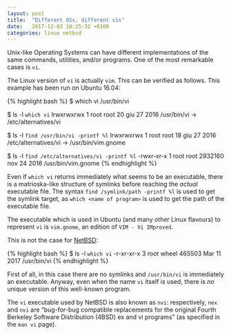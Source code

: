 ```yaml
---
layout: post
title:  "Different OSs, different vis"
date:   2017-12-03 18:25:32 +0100
categories: linux netbsd
---
```

Unix-like Operating Systems can have different implementations of the same commands, utilities, and/or programs. One of the most remarkable cases is `vi`.

The Linux version of `vi` is actually `vim`. This can be verified as follows. This example has been run on Ubuntu 16.04:

{% highlight bash %}
$ which vi
/usr/bin/vi

$ ls -l `which vi`
lrwxrwxrwx 1 root root 20 giu 27  2016 /usr/bin/vi -> /etc/alternatives/vi

$ ls -l `find /usr/bin/vi -printf %l`
lrwxrwxrwx 1 root root 18 giu 27  2016 /etc/alternatives/vi -> /usr/bin/vim.gnome

$ ls -l `find /etc/alternatives/vi -printf %l`
-rwxr-xr-x 1 root root 2932160 nov 24  2016 /usr/bin/vim.gnome
{% endhighlight %}

Even if `which vi` returns immediately what seems to be an executable, there is a matrioska-like structure of symlinks before reaching the *actual* executable file. The syntax `find /symlink/path -printf %l` is used to get the symlink target, as `which <name of program>` is used to get the path of the executable file.

The executable which is used in Ubuntu (and many other Linux flavours) to represent `vi` is `vim.gnome`, an edition of `VIM - Vi IMproved`.

This is not the case for [NetBSD][netbsd-link]:

{% highlight bash %}
$ ls -l `which vi`
-r-xr-xr-x  3 root  wheel  465503 Mar 11  2017 /usr/bin/vi
{% endhighlight %}

First of all, in this case there are no symlinks and `/usr/bin/vi` is immediately an executable. Anyway, even when the name `vi` itself is used, there is *no* unique version of this well-known program.

The `vi` executable used by NetBSD is also known as `nvi`: respectively, `nex` and `nvi` are “bug-for-bug compatible replacements for the original Fourth Berkeley Software Distribution (4BSD) ex and vi programs” (as specified in the `man vi` page).

[netbsd-link]: http://www.netbsd.org
